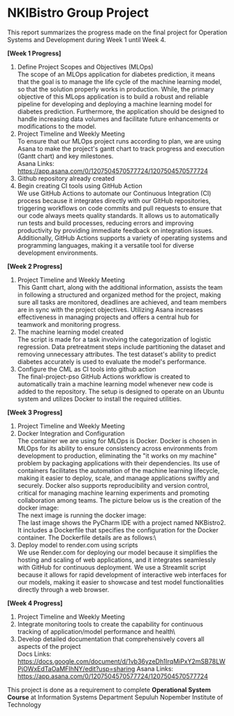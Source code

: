 # NKIBistro Group Project

This report summarizes the progress made on the final project for Operation Systems and Development during Week 1 until Week 4.

**[Week 1 Progress]**
  1. Define Project Scopes and Objectives (MLOps)\
     The scope of an MLOps application for diabetes prediction, it means that the goal is to manage the life cycle of the machine learning model, so that the solution properly works in production. While, the primary objective of this MLops application is to build a robust and reliable pipeline for developing and deploying a machine learning model for diabetes prediction. Furthermore, the application should be designed to handle increasing data volumes and facilitate future enhancements or modifications to the model.
  2. Project Timeline and Weekly Meeting\
     To ensure that our MLOps project runs according to plan, we are using Asana to make the project's gantt chart to track progress and execution (Gantt chart) and key milestones.\
     Asana Links: https://app.asana.com/0/1207504570577724/1207504570577724
  3. Github repository already created
  4. Begin creating CI tools using GitHub Action\
     We use GitHub Actions to automate our Continuous Integration (CI) process because it integrates directly with our GitHub repositories, triggering workflows on code commits and pull requests to ensure that our code always meets quality standards. It allows us to automatically run tests and build processes, reducing errors and improving productivity by providing immediate feedback on integration issues. Additionally, GitHub Actions supports a variety of operating systems and programming languages, making it a versatile tool for diverse development environments.

**[Week 2 Progress]**
  1. Project Timeline and Weekly Meeting\
     This Gantt chart, along with the additional information, assists the team in following a structured and organized method for the project, making sure all tasks are monitored, deadlines are achieved, and team members are in sync with the project objectives. Utilizing Asana increases effectiveness in managing projects and offers a central hub for teamwork and monitoring progress. 
  2. The machine learning model created\
     The script is made for a task involving the categorization of logistic regression. Data pretreatment steps include partitioning the dataset and removing unnecessary attributes. The test dataset's ability to predict diabetes accurately is used to evaluate the model's performance.
  3. Configure the CML as CI tools into github action\
     The final-project-pso GitHub Actions workflow is created to automatically train a machine learning model whenever new code is added to the repository. The setup is designed to operate on an Ubuntu system and utilizes Docker to install the required utilities. 

**[Week 3 Progress]**
  1. Project Timeline and Weekly Meeting
  2. Docker Integration and Configuration\
     The container we are using for MLOps is Docker. Docker is chosen in MLOps for its ability to ensure consistency across environments from development to production, eliminating the "it works on my machine" problem by packaging applications with their dependencies. Its use of containers facilitates the automation of the machine learning lifecycle, making it easier to deploy, scale, and manage applications swiftly and securely. Docker also supports reproducibility and version control, critical for managing machine learning experiments and promoting collaboration among teams. The picture below us is the creation of the docker image:\
     The next image is running the docker image:\
     The last image shows the PyCharm IDE with a project named NKBistro2. It includes a Dockerfile that specifies the configuration for the Docker container. The Dockerfile details are as follows:\
  4. Deploy model to render.com using scripts\
     We use Render.com for deploying our model because it simplifies the hosting and scaling of web applications, and it integrates seamlessly with GitHub for continuous deployment. We use a Streamlit script because it allows for rapid development of interactive web interfaces for our models, making it easier to showcase and test model functionalities directly through a web browser.

**[Week 4 Progress]**
  1. Project Timeline and Weekly Meeting
  2. Integrate monitoring tools to create the capability for continuous tracking of application/model performance and health\
  3. Develop detailed documentation that comprehensively covers all aspects of the project\
     Docs Links: https://docs.google.com/document/d/1vb36yzeDh1IrqMiPxY2mSB78LWPjOWxEdTaOaMFIhNY/edit?usp=sharing
     Asana Links: https://app.asana.com/0/1207504570577724/1207504570577724

This project is done as a requirement to complete **Operational System Course** at Information Systems Department Sepuluh Nopember Institute of Technology
